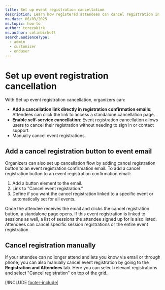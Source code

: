 ```yaml
---
title: Set up event registration cancellation
description: Learn how registered attendees can cancel registration in Dynamics 365 Customer Insights - Journeys.
ms.date: 06/03/2025
ms.topic: how-to
author: terezakirk
ms.author: colinbirkett
search.audienceType: 
  - admin
  - customizer
  - enduser
---
```

# Set up event registration cancellation

With Set up event registration cancellation, organizers can:

- **Add a cancellation link directly in registration confirmation emails**: Attendees can click the link to access a standalone cancellation page.
- **Enable self-service cancellation**: Event registration cancellation allows users to cancel their registration without needing to sign in or contact support.
- Manually cancel event registrations.

## Add a cancel registration button to event email

Organizers can also set up cancellation flow by adding cancel registration button to an event registration confirmation email. To add a cancel registration button to an event registration confirmation email:

1. Add a button element to the email.
1. Link to "Cancel event registration."
1. Define if you want the cancel registration linked to a specific event or automatically set for all events.

Once the attendee receives the email and clicks the cancel registration button, a standalone page opens. If this event registration is linked to sessions as well, a list of sessions the attendee signed up for is also listed. Attendees can cancel specific session registrations or the entire event registration. 

## Cancel registration manually 

If your attendee can no longer attend and lets you know via email or through phone, you can also manually cancel event registration by going to the **Registration and Attendees** tab. Here you can select relevant registrations and select "Cancel registration" on top of the grid.

[!INCLUDE [footer-include](./includes/footer-banner.md)]